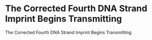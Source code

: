 # The Corrected Fourth DNA Strand Imprint Begins Transmitting

The Corrected Fourth DNA Strand Imprint Begins Transmitting